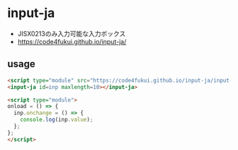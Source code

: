 # input-ja

- JISX0213のみ入力可能な入力ボックス
- https://code4fukui.github.io/input-ja/

## usage

```html
<script type="module" src="https://code4fukui.github.io/input-ja/input-ja.js"></script>
<input-ja id=inp maxlength=10></input-ja>

<script type="module">
onload = () => {
  inp.onchange = () => {
    console.log(inp.value);
  };
};
</script>
```

